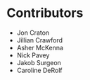 Contributors
============

- Jon Craton
- Jillian Crawford
- Asher McKenna
- Nick Pavey
- Jakob Surgeon
- Caroline DeRolf
